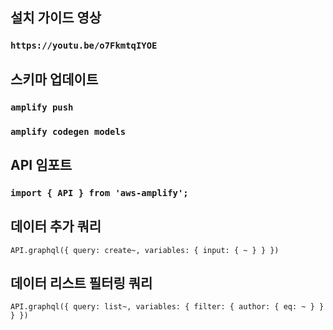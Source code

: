 ## 설치 가이드 영상
### `https://youtu.be/o7FkmtqIYOE`

## 스키마 업데이트
### `amplify push`
### `amplify codegen models`

## API 임포트
### `import { API } from 'aws-amplify';`

## 데이터 추가 쿼리
`API.graphql({
  query: create~,
  variables: {
    input: {
      ~
    }
  }
})`

## 데이터 리스트 필터링 쿼리
`API.graphql({
  query: list~,
  variables: {
    filter: { author: { eq: ~ } }
  }
})`